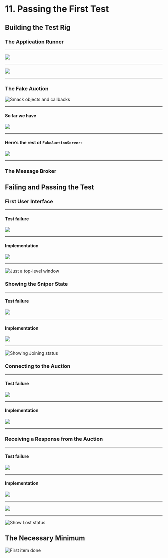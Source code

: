 # 11. Passing the First Test

## Building the Test Rig

### The Application Runner

------------------------------------------------------------------------------------------------------------------------
![](https://www.safaribooksonline.com/library/view/growing-object-oriented-software/9780321574442/graphics/090pro01.jpg)

------------------------------------------------------------------------------------------------------------------------
![](https://www.safaribooksonline.com/library/view/growing-object-oriented-software/9780321574442/graphics/091pro01.jpg)

------------------------------------------------------------------------------------------------------------------------

### The Fake Auction

![Smack objects and callbacks](https://www.safaribooksonline.com/library/view/growing-object-oriented-software/9780321574442/graphics/11fig01.jpg "Smack objects and callbacks")

------------------------------------------------------------------------------------------------------------------------
#### So far we have

![](https://www.safaribooksonline.com/library/view/growing-object-oriented-software/9780321574442/graphics/093pro01.jpg)

------------------------------------------------------------------------------------------------------------------------
#### Here’s the rest of `FakeAuctionServer`:

![](https://www.safaribooksonline.com/library/view/growing-object-oriented-software/9780321574442/graphics/094pro01.jpg)

------------------------------------------------------------------------------------------------------------------------

### The Message Broker

## Failing and Passing the Test

### First User Interface

------------------------------------------------------------------------------------------------------------------------
#### Test failure

![](https://www.safaribooksonline.com/library/view/growing-object-oriented-software/9780321574442/graphics/096pro01.jpg)

------------------------------------------------------------------------------------------------------------------------
#### Implementation

![](https://www.safaribooksonline.com/library/view/growing-object-oriented-software/9780321574442/graphics/096pro02.jpg)

------------------------------------------------------------------------------------------------------------------------

![Just a top-level window](https://www.safaribooksonline.com/library/view/growing-object-oriented-software/9780321574442/graphics/11fig02.jpg "Just a top-level window")

### Showing the Sniper State

------------------------------------------------------------------------------------------------------------------------
#### Test failure

![](https://www.safaribooksonline.com/library/view/growing-object-oriented-software/9780321574442/graphics/097pro01.jpg)

------------------------------------------------------------------------------------------------------------------------
#### Implementation

![](https://www.safaribooksonline.com/library/view/growing-object-oriented-software/9780321574442/graphics/098pro01.jpg)

------------------------------------------------------------------------------------------------------------------------

![Showing Joining status](https://www.safaribooksonline.com/library/view/growing-object-oriented-software/9780321574442/graphics/11fig03.jpg "Showing Joining status")

### Connecting to the Auction

------------------------------------------------------------------------------------------------------------------------
#### Test failure

![](https://www.safaribooksonline.com/library/view/growing-object-oriented-software/9780321574442/graphics/098pro02.jpg)

------------------------------------------------------------------------------------------------------------------------
#### Implementation

![](https://www.safaribooksonline.com/library/view/growing-object-oriented-software/9780321574442/graphics/099pro01.jpg)

------------------------------------------------------------------------------------------------------------------------

### Receiving a Response from the Auction

------------------------------------------------------------------------------------------------------------------------
#### Test failure

![](https://www.safaribooksonline.com/library/view/growing-object-oriented-software/9780321574442/graphics/100pro01.jpg)

------------------------------------------------------------------------------------------------------------------------
#### Implementation

![](https://www.safaribooksonline.com/library/view/growing-object-oriented-software/9780321574442/graphics/101pro01.jpg)

------------------------------------------------------------------------------------------------------------------------
![](https://www.safaribooksonline.com/library/view/growing-object-oriented-software/9780321574442/graphics/102pro01.jpg)

------------------------------------------------------------------------------------------------------------------------

![Show Lost status](https://www.safaribooksonline.com/library/view/growing-object-oriented-software/9780321574442/graphics/11fig04.jpg "Show Lost status")

## The Necessary Minimum
![First item done](https://www.safaribooksonline.com/library/view/growing-object-oriented-software/9780321574442/graphics/11fig05.jpg "First item done")
